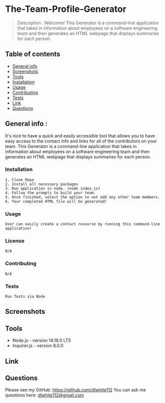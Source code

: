 # The-Team-Profile-Generator

  > Description : Welcome! This Generator is a command-line application that takes in information about employees on a software engineering team and then generates an HTML webpage that displays summaries for each person.
  
  ## Table of contents
  * [General info](#general-info)
  * [Screenshots](#screenshots)
  * [Tools](#tools)
  * [Installation](#installation)
  * [Usage](#usage)
  * [Contributing](#contributing)
  * [Tests](#tests)
  * [Link](#link)
  * [Questions](#Questions)
  
  
  ## General info : 
  It's nice to have a quick and easily accessible tool that allows you to have easy access to the contact info and links for all of the contributors on your team. This Generator is a command-line application that takes in information about employees on a software engineering team and then generates an HTML webpage that displays summaries for each person.

  ### Installation 
    1. Clone Repo
    2. Install all necessary packages
    3. Run application in node. (node index.js)
    4. Follow the prompts to build your team.
    5. Once finished, select the option to not add any other team members.
    6. Your completed HTML file will be generated! 

  ### Usage
    User can easily create a contact resourse by running this command-line application!

  ### License
    N/A

  ### Contributing
    N/A

  ### Tests
    Run Tests via Node
  
  
  ## Screenshots
   
  
  
  ## Tools
  * Node.js - version 14.16.0 LTS
  * Inquirer.js - version 8.0.0

  
  ## Link
  
  
  
  ## Questions
  Please see my GitHub: https://github.com/dlwhite112
  You can ask me questions here: dlwhite112@gmail.com
